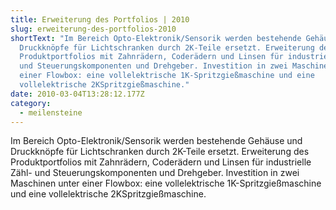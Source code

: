```yaml
---
title: Erweiterung des Portfolios | 2010
slug: erweiterung-des-portfolios-2010
shortText: "Im Bereich Opto-Elektronik/Sensorik werden bestehende Gehäuse und
  Druckknöpfe für Lichtschranken durch 2K-Teile ersetzt. Erweiterung des
  Produktportfolios mit Zahnrädern, Coderädern und Linsen für industrielle Zähl-
  und Steuerungskomponenten und Dreh­geber. Investition in zwei Maschinen unter
  einer Flowbox: eine voll­elektrische 1K-Spritzgießmaschine und eine
  vollelektrische 2KSpritzgießmaschine."
date: 2010-03-04T13:28:12.177Z
category:
  - meilensteine
---
```

Im Bereich Opto-Elektronik/Sensorik werden bestehende Gehäuse und Druckknöpfe für Lichtschranken durch 2K-Teile ersetzt. Erweiterung des Produktportfolios mit Zahnrädern, Coderädern und Linsen für industrielle Zähl- und Steuerungskomponenten und Dreh­geber. Investition in zwei Maschinen unter einer Flowbox: eine voll­elektrische 1K-Spritzgießmaschine und eine vollelektrische 2KSpritzgießmaschine.
